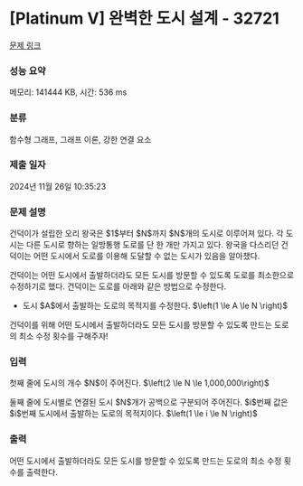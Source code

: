 # [Platinum V] 완벽한 도시 설계 - 32721 

[문제 링크](https://www.acmicpc.net/problem/32721) 

### 성능 요약

메모리: 141444 KB, 시간: 536 ms

### 분류

함수형 그래프, 그래프 이론, 강한 연결 요소

### 제출 일자

2024년 11월 26일 10:35:23

### 문제 설명

<p>건덕이가 설립한 오리 왕국은 $1$부터 $N$까지 $N$개의 도시로 이루어져 있다. 각 도시는 다른 도시로 향하는 일방통행 도로를 단 한 개만 가지고 있다. 왕국을 다스리던 건덕이는 어떤 도시에서 도로를 이용해 도달할 수 없는 도시가 있음을 알아챘다.</p>

<p>건덕이는 어떤 도시에서 출발하더라도 모든 도시를 방문할 수 있도록 도로를 최소한으로 수정하기로 했다. 건덕이는 도로를 아래와 같은 방법으로 수정한다.</p>

<ul>
	<li>도시 $A$에서 출발하는 도로의 목적지를 수정한다. $\left(1 \le A \le N \right)$</li>
</ul>

<p>건덕이를 위해 어떤 도시에서 출발하더라도 모든 도시를 방문할 수 있도록 만드는 도로의 최소 수정 횟수를 구해주자!</p>

### 입력 

 <p>첫째 줄에 도시의 개수 $N$이 주어진다. $\left(2 \le N \le 1,000,000\right)$</p>

<p>둘째 줄에 도시별로 연결된 도시 $N$개가 공백으로 구분되어 주어진다. $i$번째 값은 $i$번째 도시에서 출발하는 도로의 목적지이다. $\left(1 \le i \le N \right)$</p>

### 출력 

 <p>어떤 도시에서 출발하더라도 모든 도시를 방문할 수 있도록 만드는 도로의 최소 수정 횟수를 출력한다.</p>

